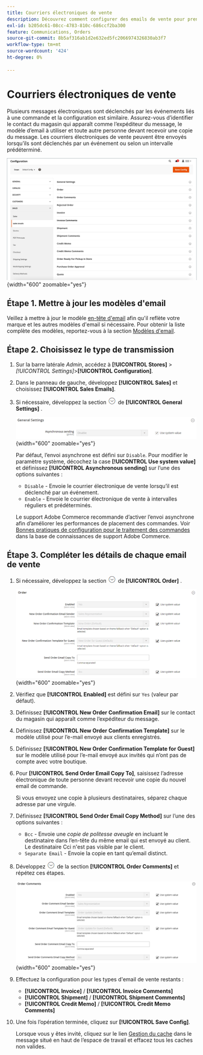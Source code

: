 ```yaml
---
title: Courriers électroniques de vente
description: Découvrez comment configurer des emails de vente pour prendre en charge les communications avec les clients au sujet de leurs commandes.
exl-id: b205dc61-08cc-4783-810c-686ccf2ba300
feature: Communications, Orders
source-git-commit: 8b5af316ab1d2e632ed5fc2066974326830ab3f7
workflow-type: tm+mt
source-wordcount: '424'
ht-degree: 0%

---
```


# Courriers électroniques de vente

Plusieurs messages électroniques sont déclenchés par les événements liés à une commande et la configuration est similaire. Assurez-vous d’identifier le contact du magasin qui apparaît comme l’expéditeur du message, le modèle d’email à utiliser et toute autre personne devant recevoir une copie du message. Les courriers électroniques de vente peuvent être envoyés lorsqu’ils sont déclenchés par un événement ou selon un intervalle prédéterminé.

![Configuration des ventes - emails de vente](./assets/config-sales-sales-email-full.png){width="600" zoomable="yes"}

## Étape 1. Mettre à jour les modèles d&#39;email

Veillez à mettre à jour le modèle [en-tête d&#39;email](../systems/email-template-custom.md#header-template) afin qu&#39;il reflète votre marque et les autres modèles d&#39;email si nécessaire. Pour obtenir la liste complète des modèles, reportez-vous à la section [Modèles d&#39;email](../systems/email-templates.md).

## Étape 2. Choisissez le type de transmission

1. Sur la barre latérale _Admin_, accédez à **[!UICONTROL Stores]** > _[!UICONTROL Settings]_>**[!UICONTROL Configuration]**.

1. Dans le panneau de gauche, développez **[!UICONTROL Sales]** et choisissez **[!UICONTROL Sales Emails]**.

1. Si nécessaire, développez la section ![Sélecteur d’extension](../assets/icon-display-expand.png) de **[!UICONTROL General Settings]** .

   ![Configuration des ventes - Paramètres généraux des emails de vente](../configuration-reference/sales/assets/sales-emails-general-settings.png){width="600" zoomable="yes"}

   Par défaut, l’envoi asynchrone est défini sur `Disable`. Pour modifier le paramètre système, décochez la case **[!UICONTROL Use system value]** et définissez **[!UICONTROL Asynchronous sending]** sur l’une des options suivantes :

   - `Disable` - Envoie le courrier électronique de vente lorsqu’il est déclenché par un événement.
   - `Enable` - Envoie le courrier électronique de vente à intervalles réguliers et prédéterminés.

   Le support Adobe Commerce recommande d’activer l’envoi asynchrone afin d’améliorer les performances de placement des commandes. Voir [Bonnes pratiques de configuration pour le traitement des commandes](https://experienceleague.adobe.com/docs/commerce-operations/implementation-playbook/best-practices/maintenance/order-processing-configuration.html) dans la base de connaissances de support Adobe Commerce.

## Étape 3. Compléter les détails de chaque email de vente

1. Si nécessaire, développez la section ![Sélecteur d’extension](../assets/icon-display-expand.png) de **[!UICONTROL Order]** .

   ![Configuration des ventes - commande des emails de vente](../configuration-reference/sales/assets/sales-emails-order.png){width="600" zoomable="yes"}

1. Vérifiez que **[!UICONTROL Enabled]** est défini sur `Yes` (valeur par défaut).

1. Définissez **[!UICONTROL New Order Confirmation Email]** sur le contact du magasin qui apparaît comme l’expéditeur du message.

1. Définissez **[!UICONTROL New Order Confirmation Template]** sur le modèle utilisé pour l’e-mail envoyé aux clients enregistrés.

1. Définissez **[!UICONTROL New Order Confirmation Template for Guest]** sur le modèle utilisé pour l’e-mail envoyé aux invités qui n’ont pas de compte avec votre boutique.

1. Pour **[!UICONTROL Send Order Email Copy To]**, saisissez l’adresse électronique de toute personne devant recevoir une copie du nouvel email de commande.

   Si vous envoyez une copie à plusieurs destinataires, séparez chaque adresse par une virgule.

1. Définissez **[!UICONTROL Send Order Email Copy Method]** sur l’une des options suivantes :

   - `Bcc` - Envoie une _copie de politesse aveugle_ en incluant le destinataire dans l’en-tête du même email qui est envoyé au client. Le destinataire Cci n&#39;est pas visible par le client.
   - `Separate Email` - Envoie la copie en tant qu’email distinct.

1. Développez ![Sélecteur d’extension](../assets/icon-display-expand.png) de la section **[!UICONTROL Order Comments]** et répétez ces étapes.

   ![Configuration des ventes - Commentaires sur la commande des emails de vente](../configuration-reference/sales/assets/sales-emails-order-comments.png){width="600" zoomable="yes"}

1. Effectuez la configuration pour les types d&#39;email de vente restants :

   - **[!UICONTROL Invoice]** / **[!UICONTROL Invoice Comments]**
   - **[!UICONTROL Shipment]** / **[!UICONTROL Shipment Comments]**
   - **[!UICONTROL Credit Memo]** / **[!UICONTROL Credit Memo Comments]**

1. Une fois l’opération terminée, cliquez sur **[!UICONTROL Save Config]**.

   Lorsque vous y êtes invité, cliquez sur le lien [Gestion du cache](../systems/cache-management.md) dans le message situé en haut de l’espace de travail et effacez tous les caches non valides.
